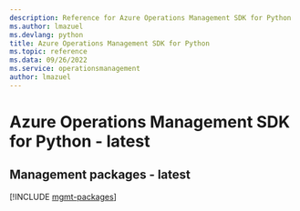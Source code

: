 ```yaml
---
description: Reference for Azure Operations Management SDK for Python
ms.author: lmazuel
ms.devlang: python
title: Azure Operations Management SDK for Python
ms.topic: reference
ms.data: 09/26/2022
ms.service: operationsmanagement
author: lmazuel
---
```

# Azure Operations Management SDK for Python - latest

## Management packages - latest
[!INCLUDE [mgmt-packages](operations-management-mgmt-index.md)]